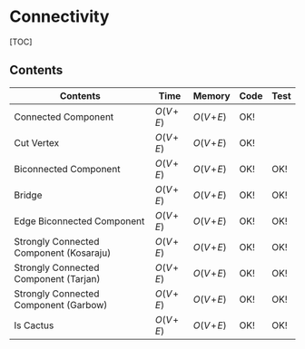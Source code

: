 # Connectivity



[TOC]

## Contents

| Contents                                | Time         | Memory       | Code | Test |
| --------------------------------------- | ------------ | ------------ | ---- | ---- |
| Connected Component                     | $O(V\!+\!E)$ | $O(V\!+\!E)$ | OK!  |      |
| Cut Vertex                              | $O(V\!+\!E)$ | $O(V\!+\!E)$ | OK!  |      |
| Biconnected Component                   | $O(V\!+\!E)$ | $O(V\!+\!E)$ | OK!  | OK!  |
| Bridge                                  | $O(V\!+\!E)$ | $O(V\!+\!E)$ | OK!  | OK!  |
| Edge Biconnected Component              | $O(V\!+\!E)$ | $O(V\!+\!E)$ | OK!  | OK!  |
| Strongly Connected Component (Kosaraju) | $O(V\!+\!E)$ | $O(V\!+\!E)$ | OK!  | OK!  |
| Strongly Connected Component (Tarjan)   | $O(V\!+\!E)$ | $O(V\!+\!E)$ | OK!  | OK!  |
| Strongly Connected Component (Garbow)   | $O(V\!+\!E)$ | $O(V\!+\!E)$ | OK!  | OK!  |
| Is Cactus                               | $O(V\!+\!E)$ | $O(V\!+\!E)$ | OK!  | OK!  |


